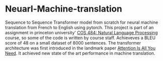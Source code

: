 # Neuarl-Machine-translation

Sequence to Sequence Transformer model from scratch for neural machine translation from French to English using pytorch.
This project is part of an assignment in princeton university' [COS 484: Natural Language Processing ](https://princeton-nlp.github.io/cos484/) course, so some of the code is written by course staff.
Achieveves a BLEU score of 48 on a small dataset of 8000 sentences. The transformer architecture was first introduced in the landmark paper [Attention Is All You Need](https://arxiv.org/pdf/1706.03762).
It achieved new state of the art performance in machine translation.
